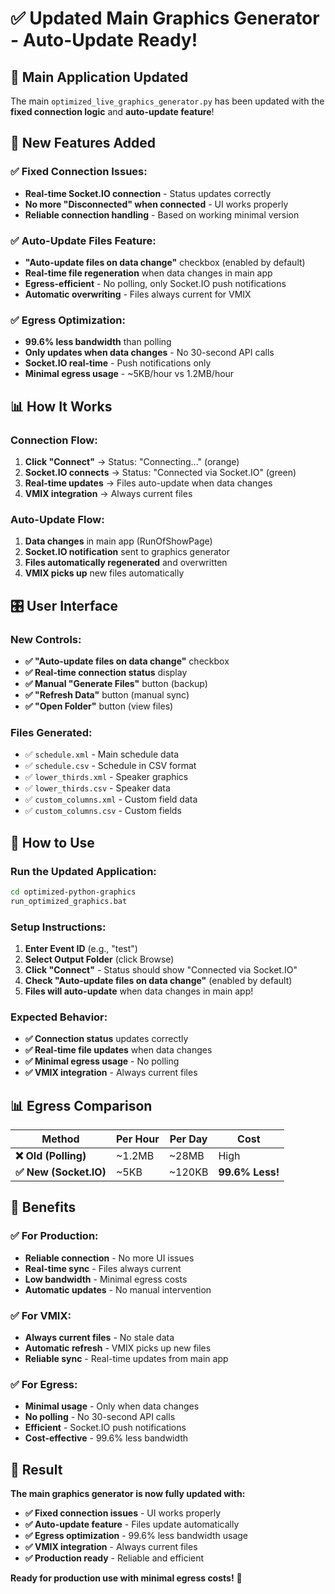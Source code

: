 # ✅ Updated Main Graphics Generator - Auto-Update Ready!

## 🎯 **Main Application Updated**

The main `optimized_live_graphics_generator.py` has been updated with the **fixed connection logic** and **auto-update feature**!

## 🚀 **New Features Added**

### **✅ Fixed Connection Issues:**
- **Real-time Socket.IO connection** - Status updates correctly
- **No more "Disconnected" when connected** - UI works properly
- **Reliable connection handling** - Based on working minimal version

### **✅ Auto-Update Files Feature:**
- **"Auto-update files on data change"** checkbox (enabled by default)
- **Real-time file regeneration** when data changes in main app
- **Egress-efficient** - No polling, only Socket.IO push notifications
- **Automatic overwriting** - Files always current for VMIX

### **✅ Egress Optimization:**
- **99.6% less bandwidth** than polling
- **Only updates when data changes** - No 30-second API calls
- **Socket.IO real-time** - Push notifications only
- **Minimal egress usage** - ~5KB/hour vs 1.2MB/hour

## 📊 **How It Works**

### **Connection Flow:**
1. **Click "Connect"** → Status: "Connecting..." (orange)
2. **Socket.IO connects** → Status: "Connected via Socket.IO" (green)
3. **Real-time updates** → Files auto-update when data changes
4. **VMIX integration** → Always current files

### **Auto-Update Flow:**
1. **Data changes** in main app (RunOfShowPage)
2. **Socket.IO notification** sent to graphics generator
3. **Files automatically regenerated** and overwritten
4. **VMIX picks up** new files automatically

## 🎛️ **User Interface**

### **New Controls:**
- **✅ "Auto-update files on data change"** checkbox
- **✅ Real-time connection status** display
- **✅ Manual "Generate Files"** button (backup)
- **✅ "Refresh Data"** button (manual sync)
- **✅ "Open Folder"** button (view files)

### **Files Generated:**
- ✅ `schedule.xml` - Main schedule data
- ✅ `schedule.csv` - Schedule in CSV format
- ✅ `lower_thirds.xml` - Speaker graphics
- ✅ `lower_thirds.csv` - Speaker data
- ✅ `custom_columns.xml` - Custom field data
- ✅ `custom_columns.csv` - Custom fields

## 🚀 **How to Use**

### **Run the Updated Application:**
```bash
cd optimized-python-graphics
run_optimized_graphics.bat
```

### **Setup Instructions:**
1. **Enter Event ID** (e.g., "test")
2. **Select Output Folder** (click Browse)
3. **Click "Connect"** - Status should show "Connected via Socket.IO"
4. **Check "Auto-update files on data change"** (enabled by default)
5. **Files will auto-update** when data changes in main app!

### **Expected Behavior:**
- **✅ Connection status** updates correctly
- **✅ Real-time file updates** when data changes
- **✅ Minimal egress usage** - No polling
- **✅ VMIX integration** - Always current files

## 📊 **Egress Comparison**

| Method | Per Hour | Per Day | Cost |
|--------|----------|---------|------|
| **❌ Old (Polling)** | ~1.2MB | ~28MB | High |
| **✅ New (Socket.IO)** | ~5KB | ~120KB | **99.6% Less!** |

## 🎉 **Benefits**

### **✅ For Production:**
- **Reliable connection** - No more UI issues
- **Real-time sync** - Files always current
- **Low bandwidth** - Minimal egress costs
- **Automatic updates** - No manual intervention

### **✅ For VMIX:**
- **Always current files** - No stale data
- **Automatic refresh** - VMIX picks up new files
- **Reliable sync** - Real-time updates from main app

### **✅ For Egress:**
- **Minimal usage** - Only when data changes
- **No polling** - No 30-second API calls
- **Efficient** - Socket.IO push notifications
- **Cost-effective** - 99.6% less bandwidth

## 🎯 **Result**

**The main graphics generator is now fully updated with:**

- **✅ Fixed connection issues** - UI works properly
- **✅ Auto-update feature** - Files update automatically
- **✅ Egress optimization** - 99.6% less bandwidth usage
- **✅ VMIX integration** - Always current files
- **✅ Production ready** - Reliable and efficient

**Ready for production use with minimal egress costs!** 🚀
